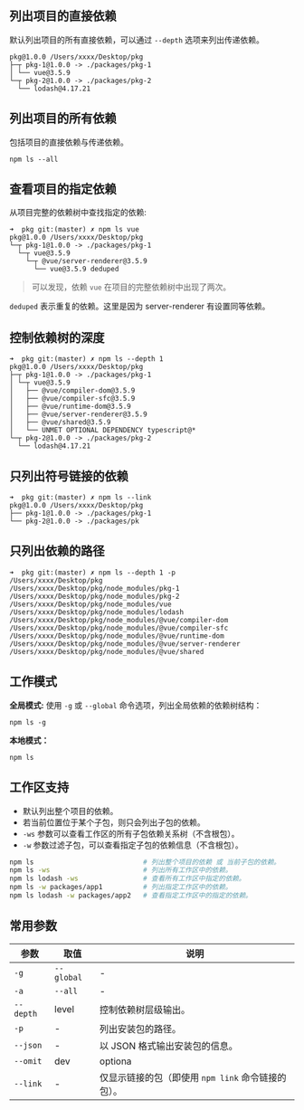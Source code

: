 ## 列出项目的直接依赖

默认列出项目的所有直接依赖，可以通过 `--depth` 选项来列出传递依赖。

```shell
pkg@1.0.0 /Users/xxxx/Desktop/pkg
├─┬ pkg-1@1.0.0 -> ./packages/pkg-1
│ └── vue@3.5.9
└─┬ pkg-2@1.0.0 -> ./packages/pkg-2
  └── lodash@4.17.21
```

## 列出项目的所有依赖

包括项目的直接依赖与传递依赖。

```shell
npm ls --all
```

## 查看项目的指定依赖

从项目完整的依赖树中查找指定的依赖:

```shell
➜  pkg git:(master) ✗ npm ls vue
pkg@1.0.0 /Users/xxxx/Desktop/pkg
└─┬ pkg-1@1.0.0 -> ./packages/pkg-1
  └─┬ vue@3.5.9
    └─┬ @vue/server-renderer@3.5.9
      └── vue@3.5.9 deduped
```

>可以发现，依赖 `vue` 在项目的完整依赖树中出现了两次。

`deduped` 表示重复的依赖。这里是因为 server-renderer 有设置同等依赖。

## 控制依赖树的深度

```shell
➜  pkg git:(master) ✗ npm ls --depth 1
pkg@1.0.0 /Users/xxxx/Desktop/pkg
├─┬ pkg-1@1.0.0 -> ./packages/pkg-1
│ └─┬ vue@3.5.9
│   ├── @vue/compiler-dom@3.5.9
│   ├── @vue/compiler-sfc@3.5.9
│   ├── @vue/runtime-dom@3.5.9
│   ├── @vue/server-renderer@3.5.9
│   ├── @vue/shared@3.5.9
│   └── UNMET OPTIONAL DEPENDENCY typescript@*
└─┬ pkg-2@1.0.0 -> ./packages/pkg-2
  └── lodash@4.17.21
```

## 只列出符号链接的依赖

```shell
➜  pkg git:(master) ✗ npm ls --link
pkg@1.0.0 /Users/xxxx/Desktop/pkg
├── pkg-1@1.0.0 -> ./packages/pkg-1
└── pkg-2@1.0.0 -> ./packages/pk
```

## 只列出依赖的路径

```shell
➜  pkg git:(master) ✗ npm ls --depth 1 -p
/Users/xxxx/Desktop/pkg
/Users/xxxx/Desktop/pkg/node_modules/pkg-1
/Users/xxxx/Desktop/pkg/node_modules/pkg-2
/Users/xxxx/Desktop/pkg/node_modules/vue
/Users/xxxx/Desktop/pkg/node_modules/lodash
/Users/xxxx/Desktop/pkg/node_modules/@vue/compiler-dom
/Users/xxxx/Desktop/pkg/node_modules/@vue/compiler-sfc
/Users/xxxx/Desktop/pkg/node_modules/@vue/runtime-dom
/Users/xxxx/Desktop/pkg/node_modules/@vue/server-renderer
/Users/xxxx/Desktop/pkg/node_modules/@vue/shared
```

## 工作模式

**全局模式:**
使用 `-g` 或 `--global` 命令选项，列出全局依赖的依赖树结构：

```shell
npm ls -g
```

**本地模式：**
```shell
npm ls
```

## 工作区支持

- 默认列出整个项目的依赖。
- 若当前位置位于某个子包，则只会列出子包的依赖。
- `-ws` 参数可以查看工作区的所有子包依赖关系树（不含根包）。
- `-w` 参数过滤子包，可以查看指定子包的依赖信息（不含根包）。

```bash
npm ls                           # 列出整个项目的依赖 或 当前子包的依赖。
npm ls -ws                       # 列出所有工作区中的依赖。
npm ls lodash -ws                # 查看所有工作区中指定的依赖。
npm ls -w packages/app1          # 列出指定工作区中的依赖。
npm ls lodash -w packages/app2   # 查看指定工作区中的指定的依赖。
```

## 常用参数
| 参数        | 取值         | 说明                              |
| --------- | ---------- | ------------------------------- |
| `-g`      | `--global` | -                               |
| `-a`      | `--all`    | -                               |
| `--depth` | level      | 控制依赖树层级输出。                      |
| `-p`      | -          | 列出安装包的路径。                       |
| `--json`  | -          | 以 JSON 格式输出安装包的信息。              |
| `--omit`  | dev        | optiona                         |
| `--link`  | -          | 仅显示链接的包（即使用 `npm link` 命令链接的包）。 |